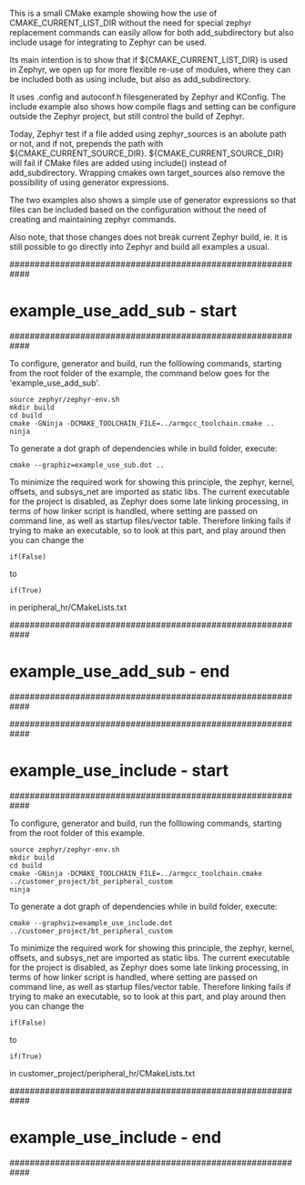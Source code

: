 This is a small CMake example showing how the use of CMAKE_CURRENT_LIST_DIR without the need for 
special zephyr replacement commands can easily allow for both add_subdirectory but also include 
usage for integrating to Zephyr can be used.

Its main intention is to show that if ${CMAKE_CURRENT_LIST_DIR} is used in Zephyr, we open up for
more flexible re-use of modules, where they can be included both as using include, but also as
add_subdirectory. 

 It uses .config and autoconf.h filesgenerated by Zephyr and KConfig. 
 The include example also shows how compile flags and setting can be configure outside the Zephyr
 project, but still control the build of Zephyr.

Today, Zephyr test if a file added using zephyr_sources is an abolute path or not, and if not, 
prepends the path with ${CMAKE_CURRENT_SOURCE_DIR}.
${CMAKE_CURRENT_SOURCE_DIR} will fail if CMake files are added using include() instead of add_subdirectory.
Wrapping cmakes own target_sources also remove the possibility of using generator expressions.

The two examples also shows a simple use of generator expressions so that files can be included
based on the configuration without the need of creating and maintaining zephyr commands.

Also note, that those changes does not break current Zephyr build, ie. it is still possible to go
directly into Zephyr and build all examples a usual.

############################################################
# example_use_add_sub - start                              #
############################################################

To configure, generator and build, run the folllowing commands, starting from the root folder of
the example, the command below goes for the 'example_use_add_sub'.

    source zephyr/zephyr-env.sh
    mkdir build
    cd build
    cmake -GNinja -DCMAKE_TOOLCHAIN_FILE=../armgcc_toolchain.cmake ..
    ninja

To generate a dot graph of dependencies while in build folder, execute:

    cmake --graphiz=example_use_sub.dot ..


To minimize the required work for showing this principle, the zephyr, kernel, offsets, and
subsys_net are imported as static libs.
The current executable for the project is disabled, as Zephyr does some late linking processing, in 
terms of how linker script is handled, where setting are passed on command line, as well as startup
files/vector table.
Therefore linking fails if trying to make an executable, so to look at this part, and play around
then you can change the 

    if(False)
to

    if(True)

in peripheral_hr/CMakeLists.txt

############################################################
# example_use_add_sub - end                                #
############################################################

############################################################
# example_use_include - start                              #
############################################################

To configure, generator and build, run the folllowing commands, starting from the root folder of
this example.

    source zephyr/zephyr-env.sh
    mkdir build
    cd build
    cmake -GNinja -DCMAKE_TOOLCHAIN_FILE=../armgcc_toolchain.cmake ../customer_project/bt_peripheral_custom
    ninja

To generate a dot graph of dependencies while in build folder, execute:

    cmake --graphviz=example_use_include.dot ../customer_project/bt_peripheral_custom


To minimize the required work for showing this principle, the zephyr, kernel, offsets, and
subsys_net are imported as static libs.
The current executable for the project is disabled, as Zephyr does some late linking processing, in 
terms of how linker script is handled, where setting are passed on command line, as well as startup
files/vector table.
Therefore linking fails if trying to make an executable, so to look at this part, and play around
then you can change the 

    if(False)
to

    if(True)

in customer_project/peripheral_hr/CMakeLists.txt

############################################################
# example_use_include - end                                #
############################################################

